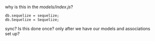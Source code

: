 why is this in the _models/index.js_?

```
db.sequelize = sequelize;
db.Sequelize = Sequelize;
```


sync? Is this done once? only after we have our models and associations set up?

